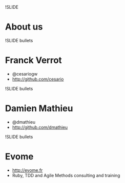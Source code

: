 !SLIDE
# About us

!SLIDE bullets
# Franck Verrot
* @cesariogw
* http://github.com/cesario

!SLIDE bullets
# Damien Mathieu
* @dmathieu
* http://github.com/dmathieu

!SLIDE bullets
# Evome
* http://evome.fr
* Ruby, TDD and Agile Methods consulting and training
